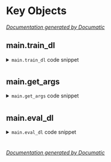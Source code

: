 # Key Objects

[_Documentation generated by Documatic_](https://www.documatic.com)

<!---Documatic-section-main.train_dl-start--->
## main.train_dl

<!---Documatic-section-train_dl-start--->
<!---Documatic-block-main.train_dl-start--->
<details>
	<summary><code>main.train_dl</code> code snippet</summary>

```python
def train_dl(args, model, dl, optzr):

    def get_loss(weight_loss, out, ans):
        (out, ans) = (out.flatten(0, len(out.shape) - 2), ans.flatten(0, len(ans.shape) - 1).cuda())
        ls = T.nn.functional.cross_entropy(out, ans, ignore_index=-1, reduction='none')
        weight = 1.0 - (ans == -1).float()
        weight.masked_fill_(ans > 0, weight_loss)
        ls = (ls * weight).sum() / (weight > 0).sum()
        return ls
    ret = {'ls_ne': [], 'ls_rel': []}
    for (s, inp_sent, inp_pos, dep_fw, dep_bw, ans_ne, ans_rel) in tqdm(dl, ascii=True):
        if args.arch == '1p':
            (out_ne, out_rel) = model(inp_sent.cuda(), inp_pos.cuda(), dep_fw.cuda(), dep_bw.cuda())
            (ls_ne, ls_rel) = (get_loss(args.weight_loss, out_ne, ans_ne), get_loss(args.weight_loss, out_rel, ans_rel))
            ls = ls_ne + args.weight_alpha * ls_rel
        elif args.arch == '2p':
            (out_ne1p, out_rel1p, out_ne2p, out_rel2p) = model(inp_sent.cuda(), inp_pos.cuda(), dep_fw.cuda(), dep_bw.cuda())
            (ls_ne1p, ls_rel1p) = (get_loss(args.weight_loss, out_ne1p, ans_ne), get_loss(args.weight_loss, out_rel1p, ans_rel))
            (ls_ne2p, ls_rel2p) = (get_loss(args.weight_loss, out_ne2p, ans_ne), get_loss(args.weight_loss, out_rel2p, ans_rel))
            (ls_ne, ls_rel) = (ls_ne2p, ls_rel2p)
            ls = ls_ne1p + ls_ne2p + args.weight_alpha * (ls_rel1p + ls_rel2p)
        optzr.zero_grad()
        ls.backward()
        optzr.step()
        (ret['ls_ne'].append(ls_ne.item()), ret['ls_rel'].append(ls_rel.item()))
    ret = {k: float(np.average(l)) for (k, l) in ret.items()}
    return ret
```
</details>
<!---Documatic-block-main.train_dl-end--->
<!---Documatic-section-train_dl-end--->

# #
<!---Documatic-section-main.train_dl-end--->

<!---Documatic-section-main.get_args-start--->
## main.get_args

<!---Documatic-section-get_args-start--->
<!---Documatic-block-main.get_args-start--->
<details>
	<summary><code>main.get_args</code> code snippet</summary>

```python
def get_args():
    parser = argparse.ArgumentParser()
    parser.add_argument('--path', default='nyt', type=str)
    parser.add_argument('--max_len', default=120, type=int)
    parser.add_argument('--num_ne', default=5, type=int)
    parser.add_argument('--num_rel', default=25, type=int)
    parser.add_argument('--size_hid', default=256, type=int)
    parser.add_argument('--layer_rnn', default=2, type=int)
    parser.add_argument('--layer_gcn', default=2, type=int)
    parser.add_argument('--dropout', default=0.5, type=float)
    parser.add_argument('--arch', default='2p', type=str)
    parser.add_argument('--size_epoch', default=40, type=int)
    parser.add_argument('--size_batch', default=64, type=int)
    parser.add_argument('--lr', default=0.0008, type=float)
    parser.add_argument('--lr_decay', default=0.9, type=float)
    parser.add_argument('--weight_loss', default=2.0, type=float)
    parser.add_argument('--weight_alpha', default=3.0, type=float)
    args = parser.parse_args()
    args.path_output = '_snapshot/_%s_%s_%s' % (args.path, args.arch, datetime.now().strftime('%Y%m%d%H%M%S'))
    return args
```
</details>
<!---Documatic-block-main.get_args-end--->
<!---Documatic-section-get_args-end--->

# #
<!---Documatic-section-main.get_args-end--->

<!---Documatic-section-main.eval_dl-start--->
## main.eval_dl

<!---Documatic-section-eval_dl-start--->
<!---Documatic-block-main.eval_dl-start--->
<details>
	<summary><code>main.eval_dl</code> code snippet</summary>

```python
def eval_dl(model, dl):
    ret = {'precision': [0, 0], 'recall': [0, 0], 'f1': 0}
    I = 0
    for (s, inp_sent, inp_pos, dep_fw, dep_bw, ans_ne, ans_rel) in tqdm(dl, ascii=True):
        if args.arch == '1p':
            (out_ne, out_rel) = model(inp_sent.cuda(), inp_pos.cuda(), dep_fw.cuda(), dep_bw.cuda())
        elif args.arch == '2p':
            (_, _, out_ne, out_rel) = model(inp_sent.cuda(), inp_pos.cuda(), dep_fw.cuda(), dep_bw.cuda())
        (out_ne, out_rel) = [T.argmax(out, dim=-1).data.cpu().numpy() for out in [out_ne, out_rel]]
        for (o_ne, o_rel) in zip(out_ne, out_rel):
            l = len(dl.dataset.dat[I]['sentence']) + 1
            (ne, pos) = ({}, -1)
            for i in range(l):
                v = o_ne[i]
                if v == 4:
                    ne[i] = [i, i]
                    pos = -1
                elif v == 1:
                    pos = i
                elif v == 2:
                    pass
                elif v == 3:
                    if pos != -1:
                        for p in range(pos, i + 1):
                            ne[p] = [pos, i]
                elif v == 0:
                    pos = -1
            pd = set()
            for i in range(l):
                for j in range(l):
                    if o_rel[i][j] != 0 and i in ne and (j in ne):
                        pd.add((ne[i][1], ne[j][1], o_rel[i][j]))
            gt = set()
            for (ne1, ne2, rel) in dl.dataset.dat[I]['label']:
                gt.add((ne1[1], ne2[1], rel))
            ret['precision'][0] += len(pd.intersection(gt))
            ret['precision'][1] += len(pd)
            ret['recall'][0] += len(pd.intersection(gt))
            ret['recall'][1] += len(gt)
            I += 1
    ret['precision'] = ret['precision'][0] / ret['precision'][1] if ret['precision'][1] > 0 else 0
    ret['recall'] = ret['recall'][0] / ret['recall'][1] if ret['recall'][1] > 0 else 0
    ret['f1'] = 2 * ret['precision'] * ret['recall'] / (ret['precision'] + ret['recall']) if ret['precision'] + ret['recall'] > 0 else 0
    return ret
```
</details>
<!---Documatic-block-main.eval_dl-end--->
<!---Documatic-section-eval_dl-end--->

# #
<!---Documatic-section-main.eval_dl-end--->

[_Documentation generated by Documatic_](https://www.documatic.com)